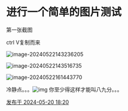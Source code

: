 # 进行一个简单的图片测试

第一张截图

ctrl V复制而来

![image-20240522143236205](https://cdn.jsdelivr.net/gh/Halerfermatqing/images_bed@main/typora/202405221432384.png)

![image-20240522143516735](assets/image-20240522143516735.png)

![image-20240522161443770](https://cdn.jsdelivr.net/gh/Halerfermatqing/images_bed@main/typora/202405221615794.png)

冷静点。。。![img](https://cdn.jsdelivr.net/gh/Halerfermatqing/images_bed@main/typora/202405221620419.jpeg)
你至少得这样才能叫八九分。。。

[发布于 2024-05-20 18:20](https://www.zhihu.com/question/580198714/answer/3504516118)
